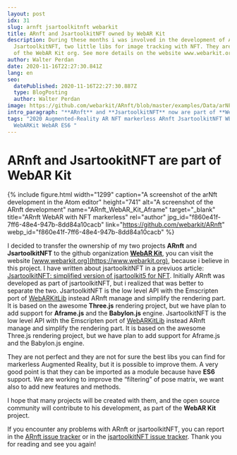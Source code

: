 ```yaml
---
layout: post
idx: 31
slug: arnft jsartoolkitnft webarkit
title: ARnft and JsartoolkitNFT owned by WebAR Kit
description: During these months i was involved in the development of ARnft and
  JsartoolkitNFT, two little libs for image tracking with NFT. They are now part
  of the WebAR Kit org. See more details on the website www.webarkit.org.
author: Walter Perdan
date: 2020-11-16T22:27:30.841Z
lang: en
seo:
  datePublished: 2020-11-16T22:27:30.887Z
  type: BlogPosting
  author: Walter Perdan
image: https://github.com/webarkit/ARnft/blob/master/examples/Data/arNFT-logo.gif
intro_paragraph: "**ARnft** and **JsartoolkitNFT** now are part of **WebAR Kit** !!"
tags: "2020 Augmented-Reality AR NFT markerless ARnft JsartoolkitNFT WEbARKitLib
  WebARKit WebAR ES6 "
---
```

# ARnft and JsartookitNFT are part of WebAR Kit

{% include figure.html width="1299" caption="A screenshot of the arNft  development in the Atom editor" height="741" alt="A screenshot of the ARnft development" name="ARnft_WebAR_Kit_Aframe" target="_blank" title="ARnft WebAR with NFT markerless" rel="author" jpg_id="f860e41f-7ff6-48e4-947b-8dd84a10cacb" link="https://github.com/webarkit/ARnft" webp_id="f860e41f-7ff6-48e4-947b-8dd84a10cacb" %}

I decided to transfer the ownership of my two projects **ARnft** and **JsartoolkitNFT** to the github organization **[WebAR Kit](https://github.com/webarkit)**, you can visit the website [www.webarkit.org](https://www.webarkit.org), because i believe in this project. I have written about jsartoolkitNFT in a previuos article: [JsartoolkitNFT: simplified version of jsartoolkit5 for NFT](https://www.kalwaltart.com/blog/2020/04/14/jsartoolkitnft-light-jsartoolkit5-for-nft/). Initially ARnft was developed as part of jsartoolkitNFT, but i realized that was better to separate the two. JsartoolkitNFT is the low level API with the Emscripten port of [WebARKitLib](https://github.com/webarkit/WebARKitLib) instead ARnft manage and simplify the rendering part. It is based on the awesome **Three.js** rendering project, but we have plan to add support for **Aframe.js** and the **Babylon.js** engine. JsartoolkitNFT is the low level API with the Emscripten port of [WebARKitLib](https://github.com/webarkit/WebARKitLib) instead ARnft manage and simplify the rendering part. It is based on the awesome Three.js rendering project, but we have plan to add support for Aframe.js and the Babylon.js engine.

They are not perfect and they are not for sure the best libs you can find for markerless Augmented Reality, but it is possible to improve them. A very good point is that they can be imported as a module because have **ES6** support. We are working to improve the “filtering” of pose matrix, we want also to add new features and methods.

I hope that many projects will be created with them, and the open source community will contribute to his development, as part of the **WebAR Kit** project.

If you encounter any problems with ARnft or jsartoolkitNFT, you can report in the [ARnft issue tracker](https://github.com/webarkit/ARnft/issues) or in the [jsartoolkitNFT issue tracker](https://github.com/webarkit/jsartoolkitNFT/issues). Thank you for reading and see you again!
